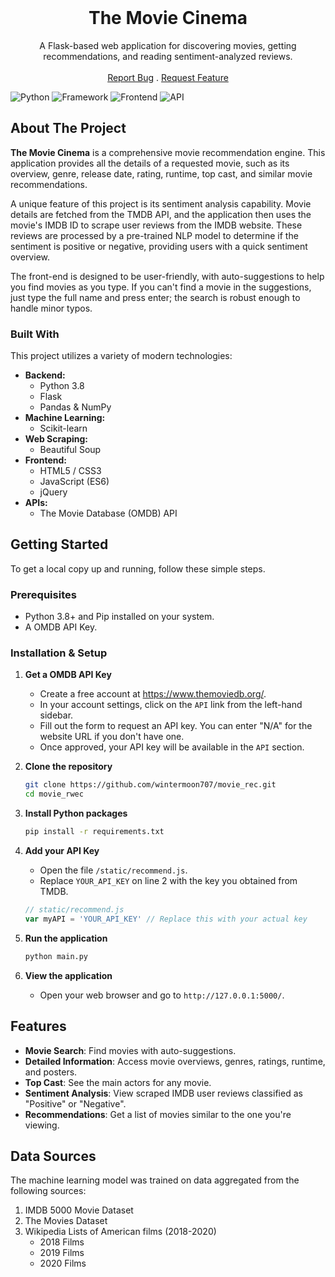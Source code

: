 <br/>
<p align="center">
  <h1 align="center">The Movie Cinema</h1>

  <p align="center">
    A Flask-based web application for discovering movies, getting recommendations, and reading sentiment-analyzed reviews.
    <br/>
    <br/>
    <a href="https://github.com/your_username/movie_rec/issues">Report Bug</a>
    .
    <a href="https://github.com/wintermoon707/movie_rec/issues">Request Feature</a>
  </p>
</p>



![Python](https://img.shields.io/badge/Python-3.8-blueviolet)
![Framework](https://img.shields.io/badge/Framework-Flask-red)
![Frontend](https://img.shields.io/badge/Frontend-HTML/CSS/JS-green)
![API](https://img.shields.io/badge/API-TMDB-fcba03)

## About The Project

**The Movie Cinema** is a comprehensive movie recommendation engine. This application provides all the details of a requested movie, such as its overview, genre, release date, rating, runtime, top cast, and similar movie recommendations.

A unique feature of this project is its sentiment analysis capability. Movie details are fetched from the TMDB API, and the application then uses the movie's IMDB ID to scrape user reviews from the IMDB website. These reviews are processed by a pre-trained NLP model to determine if the sentiment is positive or negative, providing users with a quick sentiment overview.

The front-end is designed to be user-friendly, with auto-suggestions to help you find movies as you type. If you can't find a movie in the suggestions, just type the full name and press enter; the search is robust enough to handle minor typos.

### Built With

This project utilizes a variety of modern technologies:

*   **Backend:**
    *   Python 3.8
    *   Flask
    *   Pandas & NumPy
*   **Machine Learning:**
    *   Scikit-learn
*   **Web Scraping:**
    *   Beautiful Soup
*   **Frontend:**
    *   HTML5 / CSS3
    *   JavaScript (ES6)
    *   jQuery
*   **APIs:**
    *   The Movie Database (OMDB) API

## Getting Started

To get a local copy up and running, follow these simple steps.

### Prerequisites

*   Python 3.8+ and Pip installed on your system.
*   A   OMDB API Key.

### Installation & Setup

1.  **Get a OMDB API Key**
    *   Create a free account at https://www.themoviedb.org/.
    *   In your account settings, click on the `API` link from the left-hand sidebar.
    *   Fill out the form to request an API key. You can enter "N/A" for the website URL if you don't have one.
    *   Once approved, your API key will be available in the `API` section.

2.  **Clone the repository**
    ```sh
    git clone https://github.com/wintermoon707/movie_rec.git
    cd movie_rwec
    ```

3.  **Install Python packages**
    ```sh
    pip install -r requirements.txt
    ```

4.  **Add your API Key**
    *   Open the file `/static/recommend.js`.
    *   Replace `YOUR_API_KEY` on line 2 with the key you obtained from TMDB.
    ```javascript
    // static/recommend.js
    var myAPI = 'YOUR_API_KEY' // Replace this with your actual key
    ```

5.  **Run the application**
    ```sh
    python main.py
    ```

6.  **View the application**
    *   Open your web browser and go to `http://127.0.0.1:5000/`.

## Features

- **Movie Search**: Find movies with auto-suggestions.
- **Detailed Information**: Access movie overviews, genres, ratings, runtime, and posters.
- **Top Cast**: See the main actors for any movie.
- **Sentiment Analysis**: View scraped IMDB user reviews classified as "Positive" or "Negative".
- **Recommendations**: Get a list of movies similar to the one you're viewing.

## Data Sources

The machine learning model was trained on data aggregated from the following sources:

1.  IMDB 5000 Movie Dataset
2.  The Movies Dataset
3.  Wikipedia Lists of American films (2018-2020)
    *   2018 Films
    *   2019 Films
    *   2020 Films

